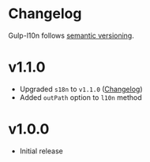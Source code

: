 # Changelog
Gulp-l10n follows [semantic versioning](http://semver.org/).

# v1.1.0
- Upgraded `s18n` to `v1.1.0` ([Changelog](https://github.com/bitjson/s18n/blob/master/CHANGELOG.md#v110))
- Added `outPath` option to `l10n` method

# v1.0.0
- Initial release
